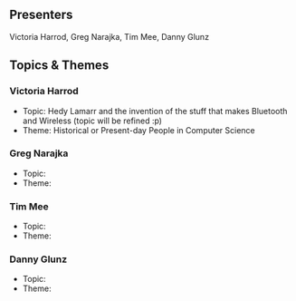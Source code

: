 ## Presenters

Victoria Harrod, Greg Narajka, Tim Mee, Danny Glunz

## Topics & Themes

### Victoria Harrod

* Topic: Hedy Lamarr and the invention of the stuff that makes Bluetooth and Wireless (topic will be refined :p)
* Theme: Historical or Present-day People in Computer Science

### Greg Narajka

* Topic:
* Theme:

### Tim Mee

* Topic:
* Theme:

### Danny Glunz

* Topic:
* Theme:
